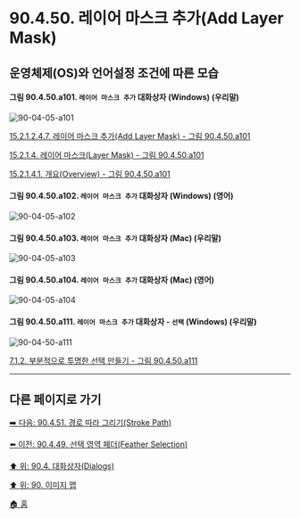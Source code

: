 # 90.4.50. 레이어 마스크 추가(Add Layer Mask)
## 운영체제(OS)와 언어설정 조건에 따른 모습

<a id="90-04-05-a101"></a>

#### 그림 90.4.50.a101. `레이어 마스크 추가` 대화상자 (Windows) (우리말)
![90-04-05-a101](https://github.com/wonder13662/gimp/assets/15767104/0d4accd8-02e8-401e-af08-5d0a15d0e8fe)

[15.2.1.2.4.7. 레이어 마스크 추가(Add Layer Mask) - 그림 90.4.50.a101](./15-02-01-02-04-07-add_layer_mask.md#90-04-05-a101)

[15.2.1.4. 레이어 마스크(Layer Mask) - 그림 90.4.50.a101](./15-02-01-04-00-layer_mask.md#90-04-05-a101)

[15.2.1.4.1. 개요(Overview) - 그림 90.4.50.a101](./15-02-01-04-01-overview.md#90-04-05-a101)

<a id="90-04-05-a102"></a>

#### 그림 90.4.50.a102. `레이어 마스크 추가` 대화상자 (Windows) (영어)
![90-04-05-a102](https://github.com/wonder13662/gimp/assets/15767104/5392dc6f-767b-4ffc-8234-5a053c7ce6ef)

<a id="90-04-05-a103"></a>

#### 그림 90.4.50.a103. `레이어 마스크 추가` 대화상자 (Mac) (우리말)
![90-04-05-a103](https://github.com/wonder13662/gimp/assets/15767104/64215e48-a99f-4a4c-935b-6974cd0767d9)

<a id="90-04-05-a104"></a>

#### 그림 90.4.50.a104. `레이어 마스크 추가` 대화상자 (Mac) (영어)
![90-04-05-a104](https://github.com/wonder13662/gimp/assets/15767104/9b9ad36e-eac7-4820-aa9b-4886aa7ab13f)

<a id="90-04-50-a111"></a>

#### 그림 90.4.50.a111. `레이어 마스크 추가` 대화상자 - `선택` (Windows) (우리말)
![90-04-50-a111](https://github.com/wonder13662/gimp/assets/15767104/84a8bfde-b6f6-4472-b11c-f7bf3613f6de)

[7.1.2. 부분적으로 투명한 선택 만들기 - 그림 90.4.50.a111](./07-01-02-making_a_selection_partially_transparent.md#90-04-50-a111)

***

## 다른 페이지로 가기

[➡️ 다음: 90.4.51. 경로 따라 그리기(Stroke Path)](./90-04-0051-stroke_path.md)

[⬅️ 이전: 90.4.49. 선택 영역 페더(Feather Selection)](./90-04-0049-feather_selection.md)

[⬆️ 위: 90.4. 대화상자(Dialogs)](./90-04-0000-dialogs.md)

[⬆️ 위: 90. 이미지 맵](./90-00-image-map.md)

[🏠 홈](./00-home.md)
